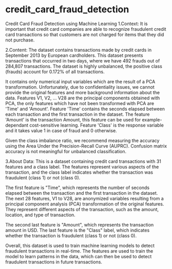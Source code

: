 # credit_card_fraud_detection
Credit Card Fraud Detection using Machine Learning
1.Context:
It is important that credit card companies are able to recognize fraudulent credit card transactions so that customers are not charged for items that they did not purchase.

2.Content:
The dataset contains transactions made by credit cards in September 2013 by European cardholders.
This dataset presents transactions that occurred in two days, where we have 492 frauds out of 284,807 transactions. The dataset is highly unbalanced, the positive class (frauds) account for 0.172% of all transactions.

It contains only numerical input variables which are the result of a PCA transformation. Unfortunately, due to confidentiality issues, we cannot provide the original features and more background information about the data. Features V1, V2, … V28 are the principal components obtained with PCA, the only features which have not been transformed with PCA are 'Time' and 'Amount'. Feature 'Time' contains the seconds elapsed between each transaction and the first transaction in the dataset. The feature 'Amount' is the transaction Amount, this feature can be used for example-dependant cost-sensitive learning. Feature 'Class' is the response variable and it takes value 1 in case of fraud and 0 otherwise.

Given the class imbalance ratio, we recommend measuring the accuracy using the Area Under the Precision-Recall Curve (AUPRC). Confusion matrix accuracy is not meaningful for unbalanced classification.

3.About Data:
This is a dataset containing credit card transactions with 31 features and a class label. The features represent various aspects of the transaction, and the class label indicates whether the transaction was fraudulent (class 1) or not (class 0).

The first feature is "Time", which represents the number of seconds elapsed between the transaction and the first transaction in the dataset. The next 28 features, V1 to V28, are anonymized variables resulting from a principal component analysis (PCA) transformation of the original features. They represent different aspects of the transaction, such as the amount, location, and type of transaction.

The second last feature is "Amount", which represents the transaction amount in USD. The last feature is the "Class" label, which indicates whether the transaction is fraudulent (class 1) or not (class 0).

Overall, this dataset is used to train machine learning models to detect fraudulent transactions in real-time. The features are used to train the model to learn patterns in the data, which can then be used to detect fraudulent transactions in future transactions.

